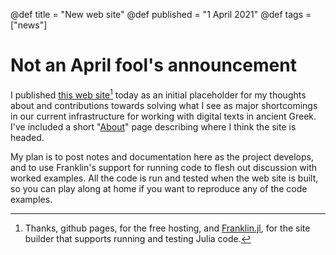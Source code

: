 @def title = "New web site"
@def published = "1 April 2021"
@def tags = ["news"]

# Not an April fool's announcement

I published [this web site](https://neelsmith.github.io/DigitalGreek/)[^1] today as an initial placeholder for my thoughts about and contributions towards solving what I see as major shortcomings in our current infrastructure for working with digital texts in ancient Greek.  I've included a short "[About](https://neelsmith.github.io/DigitalGreek/about/)" page describing where I think the site is headed.

My plan is to post notes and documentation here as the project develops, and to use Franklin's support for running code to flesh out discussion with worked examples.  All the code is run and tested when the web site is built, so you can play along at home if you want to reproduce any of the code examples.






[^1]: Thanks, github pages, for the free hosting, and [Franklin.jl](https://github.com/tlienart/Franklin.jl), for the site builder that supports running and testing Julia code.